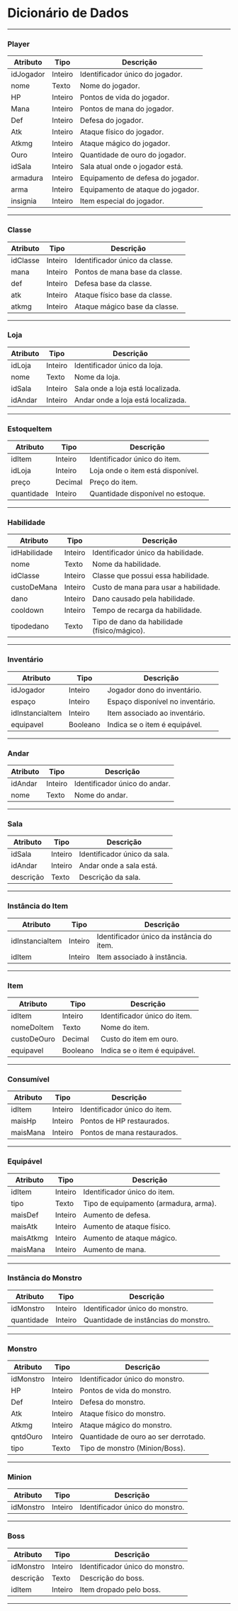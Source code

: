# Dicionário de Dados

---

### **Player**
| Atributo     | Tipo     | Descrição                           |
|--------------|----------|-------------------------------------|
| idJogador    | Inteiro  | Identificador único do jogador.     |
| nome         | Texto    | Nome do jogador.                   |
| HP           | Inteiro  | Pontos de vida do jogador.          |
| Mana         | Inteiro  | Pontos de mana do jogador.          |
| Def          | Inteiro  | Defesa do jogador.                 |
| Atk          | Inteiro  | Ataque físico do jogador.           |
| Atkmg        | Inteiro  | Ataque mágico do jogador.           |
| Ouro         | Inteiro  | Quantidade de ouro do jogador.      |
| idSala       | Inteiro  | Sala atual onde o jogador está.     |
| armadura     | Inteiro  | Equipamento de defesa do jogador.   |
| arma         | Inteiro  | Equipamento de ataque do jogador.   |
| insignia     | Inteiro  | Item especial do jogador.           |

---

### **Classe**
| Atributo  | Tipo     | Descrição                         |
|-----------|----------|-----------------------------------|
| idClasse  | Inteiro  | Identificador único da classe.     |
| mana      | Inteiro  | Pontos de mana base da classe.     |
| def       | Inteiro  | Defesa base da classe.             |
| atk       | Inteiro  | Ataque físico base da classe.      |
| atkmg     | Inteiro  | Ataque mágico base da classe.      |

---

### **Loja**
| Atributo  | Tipo     | Descrição                         |
|-----------|----------|-----------------------------------|
| idLoja    | Inteiro  | Identificador único da loja.       |
| nome      | Texto    | Nome da loja.                     |
| idSala    | Inteiro  | Sala onde a loja está localizada.  |
| idAndar   | Inteiro  | Andar onde a loja está localizada. |

---

### **EstoqueItem**
| Atributo   | Tipo     | Descrição                           |
|------------|----------|-------------------------------------|
| idItem     | Inteiro  | Identificador único do item.        |
| idLoja     | Inteiro  | Loja onde o item está disponível.   |
| preço      | Decimal  | Preço do item.                     |
| quantidade | Inteiro  | Quantidade disponível no estoque.   |

---

### **Habilidade**
| Atributo     | Tipo     | Descrição                              |
|--------------|----------|----------------------------------------|
| idHabilidade | Inteiro  | Identificador único da habilidade.      |
| nome         | Texto    | Nome da habilidade.                   |
| idClasse     | Inteiro  | Classe que possui essa habilidade.     |
| custoDeMana  | Inteiro  | Custo de mana para usar a habilidade.   |
| dano         | Inteiro  | Dano causado pela habilidade.          |
| cooldown     | Inteiro  | Tempo de recarga da habilidade.        |
| tipodedano   | Texto    | Tipo de dano da habilidade (físico/mágico). |

---

### **Inventário**
| Atributo         | Tipo     | Descrição                          |
|------------------|----------|------------------------------------|
| idJogador        | Inteiro  | Jogador dono do inventário.         |
| espaço           | Inteiro  | Espaço disponível no inventário.   |
| idInstanciaItem  | Inteiro  | Item associado ao inventário.      |
| equipavel        | Booleano | Indica se o item é equipável.      |

---

### **Andar**
| Atributo  | Tipo     | Descrição                |
|-----------|----------|--------------------------|
| idAndar   | Inteiro  | Identificador único do andar. |
| nome      | Texto    | Nome do andar.           |

---

### **Sala**
| Atributo  | Tipo     | Descrição                |
|-----------|----------|--------------------------|
| idSala    | Inteiro  | Identificador único da sala. |
| idAndar   | Inteiro  | Andar onde a sala está.  |
| descrição | Texto    | Descrição da sala.       |

---

### **Instância do Item**
| Atributo        | Tipo     | Descrição                    |
|-----------------|----------|------------------------------|
| idInstanciaItem | Inteiro  | Identificador único da instância do item. |
| idItem          | Inteiro  | Item associado à instância.   |

---

### **Item**
| Atributo      | Tipo     | Descrição                          |
|---------------|----------|------------------------------------|
| idItem        | Inteiro  | Identificador único do item.       |
| nomeDoItem    | Texto    | Nome do item.                     |
| custoDeOuro   | Decimal  | Custo do item em ouro.            |
| equipavel     | Booleano | Indica se o item é equipável.     |

---

### **Consumível**
| Atributo  | Tipo     | Descrição                      |
|-----------|----------|--------------------------------|
| idItem    | Inteiro  | Identificador único do item.   |
| maisHp    | Inteiro  | Pontos de HP restaurados.      |
| maisMana  | Inteiro  | Pontos de mana restaurados.    |

---

### **Equipável**
| Atributo  | Tipo     | Descrição                          |
|-----------|----------|------------------------------------|
| idItem    | Inteiro  | Identificador único do item.       |
| tipo      | Texto    | Tipo de equipamento (armadura, arma). |
| maisDef   | Inteiro  | Aumento de defesa.                |
| maisAtk   | Inteiro  | Aumento de ataque físico.         |
| maisAtkmg | Inteiro  | Aumento de ataque mágico.         |
| maisMana  | Inteiro  | Aumento de mana.                 |

---

### **Instância do Monstro**
| Atributo    | Tipo     | Descrição                          |
|-------------|----------|------------------------------------|
| idMonstro   | Inteiro  | Identificador único do monstro.    |
| quantidade  | Inteiro  | Quantidade de instâncias do monstro. |

---

### **Monstro**
| Atributo   | Tipo     | Descrição                          |
|------------|----------|------------------------------------|
| idMonstro  | Inteiro  | Identificador único do monstro.    |
| HP         | Inteiro  | Pontos de vida do monstro.         |
| Def        | Inteiro  | Defesa do monstro.                |
| Atk        | Inteiro  | Ataque físico do monstro.          |
| Atkmg      | Inteiro  | Ataque mágico do monstro.          |
| qntdOuro   | Inteiro  | Quantidade de ouro ao ser derrotado. |
| tipo       | Texto    | Tipo de monstro (Minion/Boss).    |

---

### **Minion**
| Atributo   | Tipo     | Descrição                          |
|------------|----------|------------------------------------|
| idMonstro  | Inteiro  | Identificador único do monstro.    |

---

### **Boss**
| Atributo   | Tipo     | Descrição                          |
|------------|----------|------------------------------------|
| idMonstro  | Inteiro  | Identificador único do monstro.    |
| descrição  | Texto    | Descrição do boss.                |
| idItem     | Inteiro  | Item dropado pelo boss.           |

--- 